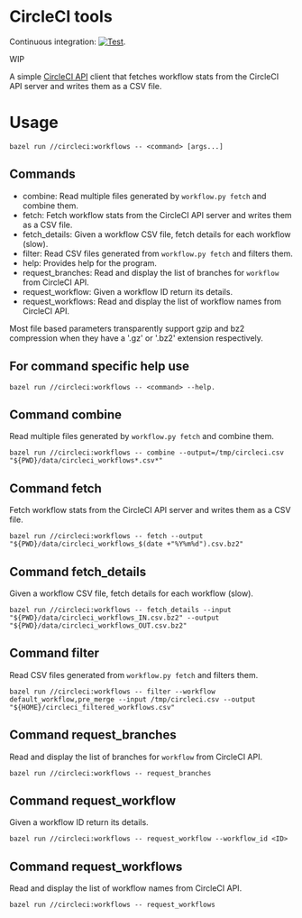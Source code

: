 # CircleCI tools

Continuous integration: [![Test](https://github.com/helly25/circleci/actions/workflows/main.yml/badge.svg)](https://github.com/helly25/circleci/actions/workflows/main.yml).

WIP

A simple [CircleCI API](https://circleci.com) client that fetches workflow
stats from the CircleCI API server and writes them as a CSV file.

# Usage
```
bazel run //circleci:workflows -- <command> [args...]
```

## Commands
* combine:            Read multiple files generated by `workflow.py fetch` and combine them.
* fetch:              Fetch workflow stats from the CircleCI API server and writes them as a CSV file.
* fetch_details:      Given a workflow CSV file, fetch details for each workflow (slow).
* filter:             Read CSV files generated from `workflow.py fetch` and filters them.
* help:               Provides help for the program.
* request_branches:   Read and display the list of branches for `workflow` from CircleCI API.
* request_workflow:   Given a workflow ID return its details.
* request_workflows:  Read and display the list of workflow names from CircleCI API.

Most file based parameters transparently support gzip and bz2 compression when
they have a '.gz' or '.bz2' extension respectively.

## For command specific help use
```
bazel run //circleci:workflows -- <command> --help.
```

## Command combine

Read multiple files generated by `workflow.py fetch` and combine them.

```
bazel run //circleci:workflows -- combine --output=/tmp/circleci.csv "${PWD}/data/circleci_workflows*.csv*"
```

## Command fetch

Fetch workflow stats from the CircleCI API server and writes them as a CSV file.

```
bazel run //circleci:workflows -- fetch --output "${PWD}/data/circleci_workflows_$(date +"%Y%m%d").csv.bz2"
```

## Command fetch_details

Given a workflow CSV file, fetch details for each workflow (slow).

```
bazel run //circleci:workflows -- fetch_details --input "${PWD}/data/circleci_workflows_IN.csv.bz2" --output "${PWD}/data/circleci_workflows_OUT.csv.bz2"
```

## Command filter

Read CSV files generated from `workflow.py fetch` and filters them.

```
bazel run //circleci:workflows -- filter --workflow default_workflow,pre_merge --input /tmp/circleci.csv --output "${HOME}/circleci_filtered_workflows.csv"
```

## Command request_branches

Read and display the list of branches for `workflow` from CircleCI API.

```
bazel run //circleci:workflows -- request_branches
```

## Command request_workflow

Given a workflow ID return its details.

```
bazel run //circleci:workflows -- request_workflow --workflow_id <ID>
```

## Command request_workflows

Read and display the list of workflow names from CircleCI API.

```
bazel run //circleci:workflows -- request_workflows
```
